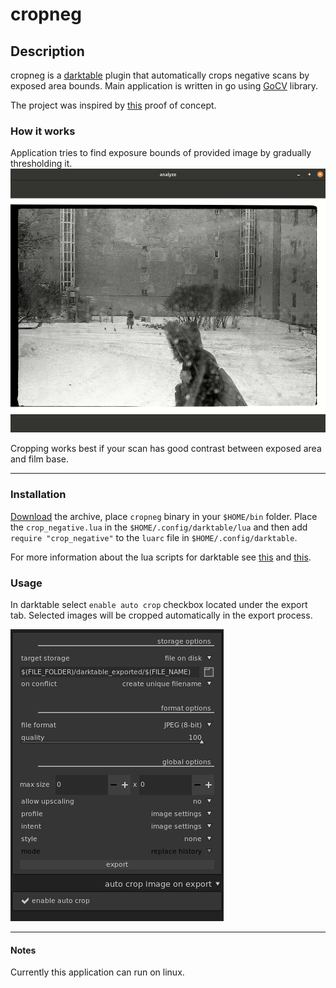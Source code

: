 # cropneg
## Description
cropneg is a [darktable](https://www.darktable.org/) plugin that automatically crops negative scans by exposed area bounds.
Main application is written in go using [GoCV](https://github.com/hybridgroup/gocv) library.
 
The project was inspired by [this](https://gist.github.com/stecman/91cb5d28d330550a1dc56fa29215cb85) proof of concept.

### How it works
Application tries to find exposure bounds of provided image by gradually thresholding it.
![](cropping.gif)

Cropping works best if your scan has good contrast between exposed area and film base.

---
### Installation
[Download](https://github.com/danilkhromov/cropneg/releases) the archive, place `cropneg` binary in your `$HOME/bin` folder. 
Place the `crop_negative.lua` in the `$HOME/.config/darktable/lua` and then add `require "crop_negative"` to the `luarc` file in `$HOME/.config/darktable`.

For more information about the lua scripts for darktable see [this](https://github.com/darktable-org/lua-scripts#enabling) 
and [this](https://www.darktable.org/usermanual/en/lua_chapter.html).

### Usage
In darktable select `enable auto crop` checkbox located under the export tab. Selected images will be cropped 
automatically in the export process.

![](darktable.png) 

---
#### Notes
Currently this application can run on linux.
